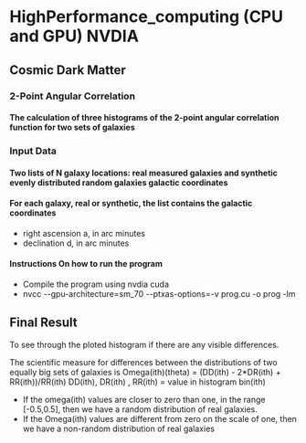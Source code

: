 # HighPerformance_computing (CPU and GPU) NVDIA
## Cosmic Dark Matter
### 2-Point Angular Correlation

#### The calculation of three histograms of the 2-point angular correlation function for two sets of galaxies
### Input Data 
#### Two lists of N galaxy locations: real measured galaxies and synthetic evenly distributed random galaxies galactic coordinates
#### For each galaxy, real or synthetic, the list contains the galactic coordinates
  - right ascension a, in arc minutes
  - declination d, in arc minutes
#### Instructions On how to run the program
  - Compile the program using nvdia cuda
  - nvcc --gpu-architecture=sm_70 --ptxas-options=-v prog.cu -o prog -lm
  
## Final Result
To see through the ploted histogram if there are any visible differences.

The scientific measure for differences between the distributions of two equally big sets of galaxies is
   Omega(ith)(theta) = (DD(ith) - 2*DR(ith) + RR(ith))/RR(ith)
   DD(ith), DR(ith) , RR(ith) = value in histogram bin(ith)
   
   - If the omega(ith) values are closer to zero than one, in the range [-0.5,0.5], 
     then we have a random distribution of real galaxies.
   - If the Omega(ith) values are different from zero on the scale of one,
     then we have a non-random distribution of real galaxies
